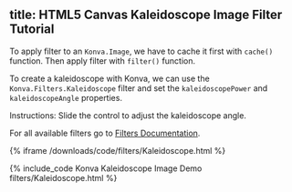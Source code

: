 title: HTML5 Canvas Kaleidoscope Image Filter Tutorial
---

To apply filter to an `Konva.Image`, we have to cache it first with `cache()`
function. Then apply filter with `filter()` function.

To create a kaleidoscope with Konva, we can use the `Konva.Filters.Kaleidoscope`
filter and set the `kaleidoscopePower` and `kaleidoscopeAngle` properties.

Instructions: Slide the control to adjust the kaleidoscope angle.

For all available filters go to [Filters Documentation](/api/Konva.Filters.html).

{% iframe /downloads/code/filters/Kaleidoscope.html %}

{% include_code Konva Kaleidoscope Image Demo filters/Kaleidoscope.html %}